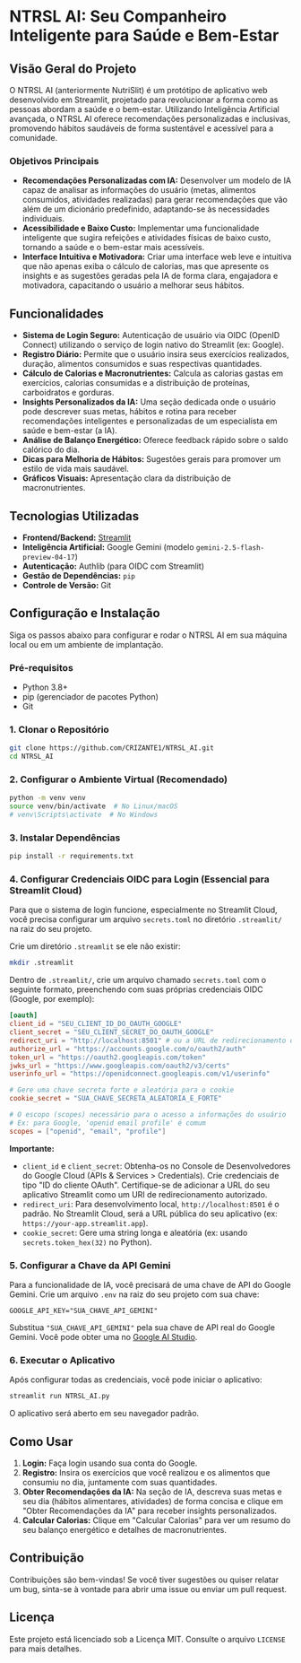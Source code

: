 # NTRSL AI: Seu Companheiro Inteligente para Saúde e Bem-Estar

## Visão Geral do Projeto

O NTRSL AI (anteriormente NutriSlit) é um protótipo de aplicativo web desenvolvido em Streamlit, projetado para revolucionar a forma como as pessoas abordam a saúde e o bem-estar. Utilizando Inteligência Artificial avançada, o NTRSL AI oferece recomendações personalizadas e inclusivas, promovendo hábitos saudáveis de forma sustentável e acessível para a comunidade.

### Objetivos Principais

*   **Recomendações Personalizadas com IA:** Desenvolver um modelo de IA capaz de analisar as informações do usuário (metas, alimentos consumidos, atividades realizadas) para gerar recomendações que vão além de um dicionário predefinido, adaptando-se às necessidades individuais.
*   **Acessibilidade e Baixo Custo:** Implementar uma funcionalidade inteligente que sugira refeições e atividades físicas de baixo custo, tornando a saúde e o bem-estar mais acessíveis.
*   **Interface Intuitiva e Motivadora:** Criar uma interface web leve e intuitiva que não apenas exiba o cálculo de calorias, mas que apresente os insights e as sugestões geradas pela IA de forma clara, engajadora e motivadora, capacitando o usuário a melhorar seus hábitos.

## Funcionalidades

*   **Sistema de Login Seguro:** Autenticação de usuário via OIDC (OpenID Connect) utilizando o serviço de login nativo do Streamlit (ex: Google).
*   **Registro Diário:** Permite que o usuário insira seus exercícios realizados, duração, alimentos consumidos e suas respectivas quantidades.
*   **Cálculo de Calorias e Macronutrientes:** Calcula as calorias gastas em exercícios, calorias consumidas e a distribuição de proteínas, carboidratos e gorduras.
*   **Insights Personalizados da IA:** Uma seção dedicada onde o usuário pode descrever suas metas, hábitos e rotina para receber recomendações inteligentes e personalizadas de um especialista em saúde e bem-estar (a IA).
*   **Análise de Balanço Energético:** Oferece feedback rápido sobre o saldo calórico do dia.
*   **Dicas para Melhoria de Hábitos:** Sugestões gerais para promover um estilo de vida mais saudável.
*   **Gráficos Visuais:** Apresentação clara da distribuição de macronutrientes.

## Tecnologias Utilizadas

*   **Frontend/Backend:** [Streamlit](https://streamlit.io/)
*   **Inteligência Artificial:** Google Gemini (modelo `gemini-2.5-flash-preview-04-17`)
*   **Autenticação:** Authlib (para OIDC com Streamlit)
*   **Gestão de Dependências:** `pip`
*   **Controle de Versão:** Git

## Configuração e Instalação

Siga os passos abaixo para configurar e rodar o NTRSL AI em sua máquina local ou em um ambiente de implantação.

### Pré-requisitos

*   Python 3.8+
*   pip (gerenciador de pacotes Python)
*   Git

### 1. Clonar o Repositório

```bash
git clone https://github.com/CRIZANTE1/NTRSL_AI.git
cd NTRSL_AI
```

### 2. Configurar o Ambiente Virtual (Recomendado)

```bash
python -m venv venv
source venv/bin/activate  # No Linux/macOS
# venv\Scripts\activate  # No Windows
```

### 3. Instalar Dependências

```bash
pip install -r requirements.txt
```

### 4. Configurar Credenciais OIDC para Login (Essencial para Streamlit Cloud)

Para que o sistema de login funcione, especialmente no Streamlit Cloud, você precisa configurar um arquivo `secrets.toml` no diretório `.streamlit/` na raiz do seu projeto.

Crie um diretório `.streamlit` se ele não existir:
```bash
mkdir .streamlit
```

Dentro de `.streamlit/`, crie um arquivo chamado `secrets.toml` com o seguinte formato, preenchendo com suas próprias credenciais OIDC (Google, por exemplo):

```toml
[oauth]
client_id = "SEU_CLIENT_ID_DO_OAUTH_GOOGLE"
client_secret = "SEU_CLIENT_SECRET_DO_OAUTH_GOOGLE"
redirect_uri = "http://localhost:8501" # ou a URL de redirecionamento do seu app no Streamlit Cloud
authorize_url = "https://accounts.google.com/o/oauth2/auth"
token_url = "https://oauth2.googleapis.com/token"
jwks_url = "https://www.googleapis.com/oauth2/v3/certs"
userinfo_url = "https://openidconnect.googleapis.com/v1/userinfo"

# Gere uma chave secreta forte e aleatória para o cookie
cookie_secret = "SUA_CHAVE_SECRETA_ALEATORIA_E_FORTE"

# O escopo (scopes) necessário para o acesso a informações do usuário
# Ex: para Google, 'openid email profile' é comum
scopes = ["openid", "email", "profile"]
```

**Importante:**
*   `client_id` e `client_secret`: Obtenha-os no Console de Desenvolvedores do Google Cloud (APIs & Services > Credentials). Crie credenciais de tipo "ID do cliente OAuth". Certifique-se de adicionar a URL do seu aplicativo Streamlit como um URI de redirecionamento autorizado.
*   `redirect_uri`: Para desenvolvimento local, `http://localhost:8501` é o padrão. No Streamlit Cloud, será a URL pública do seu aplicativo (ex: `https://your-app.streamlit.app`).
*   `cookie_secret`: Gere uma string longa e aleatória (ex: usando `secrets.token_hex(32)` no Python).

### 5. Configurar a Chave da API Gemini

Para a funcionalidade de IA, você precisará de uma chave de API do Google Gemini. Crie um arquivo `.env` na raiz do seu projeto com sua chave:

```
GOOGLE_API_KEY="SUA_CHAVE_API_GEMINI"
```
Substitua `"SUA_CHAVE_API_GEMINI"` pela sua chave de API real do Google Gemini. Você pode obter uma no [Google AI Studio](https://ai.google.dev/).

### 6. Executar o Aplicativo

Após configurar todas as credenciais, você pode iniciar o aplicativo:

```bash
streamlit run NTRSL_AI.py
```

O aplicativo será aberto em seu navegador padrão.

## Como Usar

1.  **Login:** Faça login usando sua conta do Google.
2.  **Registro:** Insira os exercícios que você realizou e os alimentos que consumiu no dia, juntamente com suas quantidades.
3.  **Obter Recomendações da IA:** Na seção de IA, descreva suas metas e seu dia (hábitos alimentares, atividades) de forma concisa e clique em "Obter Recomendações da IA" para receber insights personalizados.
4.  **Calcular Calorias:** Clique em "Calcular Calorias" para ver um resumo do seu balanço energético e detalhes de macronutrientes.

## Contribuição

Contribuições são bem-vindas! Se você tiver sugestões ou quiser relatar um bug, sinta-se à vontade para abrir uma issue ou enviar um pull request.

## Licença

Este projeto está licenciado sob a Licença MIT. Consulte o arquivo `LICENSE` para mais detalhes.
